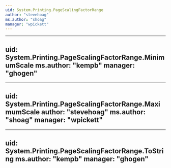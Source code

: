 ```yaml
---
uid: System.Printing.PageScalingFactorRange
author: "stevehoag"
ms.author: "shoag"
manager: "wpickett"
---
```


---
uid: System.Printing.PageScalingFactorRange.MinimumScale
ms.author: "kempb"
manager: "ghogen"
---

---
uid: System.Printing.PageScalingFactorRange.MaximumScale
author: "stevehoag"
ms.author: "shoag"
manager: "wpickett"
---

---
uid: System.Printing.PageScalingFactorRange.ToString
ms.author: "kempb"
manager: "ghogen"
---
